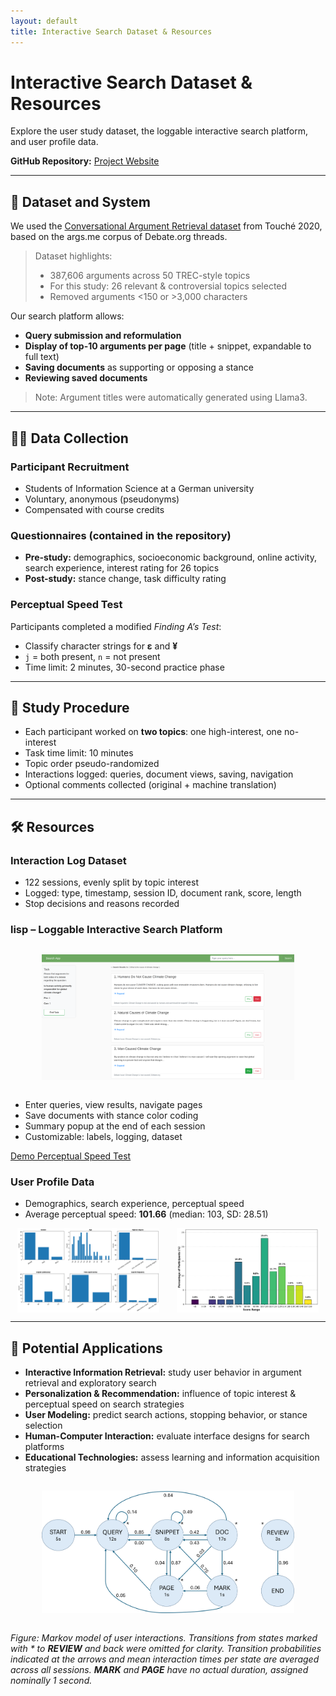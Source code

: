 ```yaml
---
layout: default
title: Interactive Search Dataset & Resources
---
```


# Interactive Search Dataset & Resources

Explore the user study dataset, the loggable interactive search platform, and user profile data.  

**GitHub Repository:** [Project Website](https://github.com/AndyKruff/Project-website)

---

## 📂 Dataset and System

We used the [Conversational Argument Retrieval dataset](https://github.com/Touché-2020/args.me) from Touché 2020, based on the args.me corpus of Debate.org threads.  

> Dataset highlights:
> - 387,606 arguments across 50 TREC-style topics  
> - For this study: 26 relevant & controversial topics selected  
> - Removed arguments <150 or >3,000 characters  

Our search platform allows:


- **Query submission and reformulation**  
- **Display of top-10 arguments per page** (title + snippet, expandable to full text)  
- **Saving documents** as supporting or opposing a stance  
- **Reviewing saved documents**


> Note: Argument titles were automatically generated using Llama3.

---

## 🧑‍💻 Data Collection

### Participant Recruitment

- Students of Information Science at a German university  
- Voluntary, anonymous (pseudonyms)  
- Compensated with course credits

### Questionnaires (contained in the repository) 

- **Pre-study:** demographics, socioeconomic background, online activity, search experience, interest rating for 26 topics  
- **Post-study:** stance change, task difficulty rating

### Perceptual Speed Test

Participants completed a modified *Finding A’s Test*:

- Classify character strings for **ε** and **¥**  
- `j` = both present, `n` = not present  
- Time limit: 2 minutes, 30-second practice phase

---

## 🔄 Study Procedure

- Each participant worked on **two topics**: one high-interest, one no-interest  
- Task time limit: 10 minutes  
- Topic order pseudo-randomized  
- Interactions logged: queries, document views, saving, navigation  
- Optional comments collected (original + machine translation)

---

## 🛠 Resources

### Interaction Log Dataset

- 122 sessions, evenly split by topic interest  
- Logged: type, timestamp, session ID, document rank, score, length  
- Stop decisions and reasons recorded

### lisp – Loggable Interactive Search Platform

<div style="text-align:center">
<img src="https://raw.githubusercontent.com/AndyKruff/Project-website/main/images/interface_clicked.png" 
     alt="Search Interface" style="max-width:80%; margin:1em 0;">
</div>

- Enter queries, view results, navigate pages  
- Save documents with stance color coding  
- Summary popup at the end of each session  
- Customizable: labels, logging, dataset  

[Demo Perceptual Speed Test](https://andykruff.github.io/demo-ps-test/)

### User Profile Data

- Demographics, search experience, perceptual speed  
- Average perceptual speed: **101.66** (median: 103, SD: 28.51)

<div style="display:flex; gap:2em; flex-wrap:wrap; justify-content:center;">
<img src="https://raw.githubusercontent.com/AndyKruff/Project-website/main/images/demographics_notitle.png" 
     alt="Demographics of Participants" style="max-width:45%;">
<img src="https://raw.githubusercontent.com/AndyKruff/Project-website/main/images/ps_scores_new_bold.png" 
     alt="Perceptual Speed Scores" style="max-width:45%;">
</div>

---

## 🚀 Potential Applications


- **Interactive Information Retrieval:** study user behavior in argument retrieval and exploratory search  
- **Personalization & Recommendation:** influence of topic interest & perceptual speed on search strategies  
- **User Modeling:** predict search actions, stopping behavior, or stance selection  
- **Human-Computer Interaction:** evaluate interface designs for search platforms  
- **Educational Technologies:** assess learning and information acquisition strategies


<div style="text-align:center">
<img src="https://raw.githubusercontent.com/AndyKruff/Project-website/main/images/MM_withnumbers.png" 
     alt="Markov Model of User Interactions" style="max-width:80%; margin:1em 0;">
</div>

*Figure: Markov model of user interactions. Transitions from states marked with * to **REVIEW** and back were omitted for clarity. Transition probabilities indicated at the arrows and mean interaction times per state are averaged across all sessions. **MARK** and **PAGE** have no actual duration, assigned nominally 1 second.*
